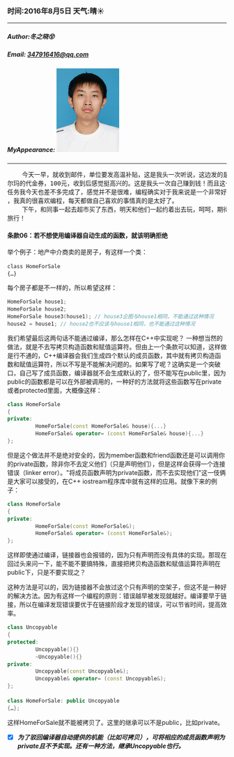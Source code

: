 ### 时间:2016年8月5日 天气:晴:sunny:
-----
#####   Author:冬之晓:dizzy_face:
#####   Email: 347916416@qq.com
#####   MyAppearance: ![MyAppearance](../MyPicture.JPG "我的头像")
----------

<pre>
    今天一早，就收到邮件，单位要发高温补贴，这是我头一次听说，这边发的是一张沃
尔玛的代金券，100元，收到后感觉挺高兴的。这是我头一次自己赚到钱！而且这一周的
任务我今天也差不多完成了，感觉并不是很难，编程确实对于我来说是一个非常好的工作
，我真的很喜欢编程，每天都做自己喜欢的事情真的是太好了。
    下午，和同事一起去超市买了东西，明天和他们一起约着出去玩，呵呵，期待明天的
旅行！
</pre>

#### 条款06：若不想使用编译器自动生成的函数，就该明确拒绝

举个例子：地产中介商卖的是房子，有这样一个类：

`class HomeForSale`  
`{…}`  

每个房子都是不一样的，所以希望这样：

```C++
HomeForSale house1;
HomeForSale house2;
HomeForSale house3(house1); // house3企图与house1相同，不能通过这种情况
house2 = house1; // house2也不应该与house1相同，也不能通过这种情况
```

我们希望最后这两句话不能通过编译，那么怎样在C++中实现呢？
一种想当然的做法，就是不去写拷贝构造函数和赋值运算符。但由上一个条款可以知道，这样做是行不通的，C++编译器会我们生成四个默认的成员函数，其中就有拷贝构造函数和赋值运算符，所以不写是不能解决问题的。如果写了呢？这确实是一个突破口，自己写了成员函数，编译器就不会生成默认的了，但不能写在public里，因为public的函数都是可以在外部被调用的，一种好的方法就将这些函数写在private或者protected里面，大概像这样：

```C++
class HomeForSale
{
private:
         HomeForSale(const HomeForSale& house){...}
         HomeForSale& operator= (const HomeForSale& house){...}
};
```

但是这个做法并不是绝对安全的，因为member函数和friend函数还是可以调用你的private函数，除非你不去定义他们（只是声明他们），但是这样会获得一个连接错误（linker error）。"将成员函数声明为private函数，而不去实现他们"这一伎俩是大家可以接受的，在C++ iostream程序库中就有这样的应用。就像下来的例子：

```C++
class HomeForSale
{
private:
         HomeForSale(const HomeForSale&);
         HomeForSale& operator= (const HomeForSale&);
};
```

这样即使通过编译，链接器也会报错的，因为只有声明而没有具体的实现。那现在回过头来问一下，能不能不要搞特殊，直接把拷贝构造函数和赋值运算符声明在public下，只是不要实现之？

这种方法是可以的，因为链接器不会放过这个只有声明的空架子，但这不是一种好的解决方法。因为有这样一个编程的原则：错误越早被发现就越好。编译要早于链接，所以在编译发现错误要优于在链接阶段才发现的错误，可以节省时间，提高效率。

```C++
class Uncopyable
{
protected:
         Uncopyable(){}
         ~Uncopyable(){}
private:
         Uncopyable(const Uncopyable&);
         Uncopyable& operator= (const Uncopyable&);
};

class HomeForSale: public Uncopyable
{…};
```

这样HomeForSale就不能被拷贝了。这里的继承可以不是public，比如private。


- [x] ***为了驳回编译器自动提供的机能（比如可拷贝），可将相应的成员函数声明为private且不予实现。还有一种方法，继承Uncopyable也行。***